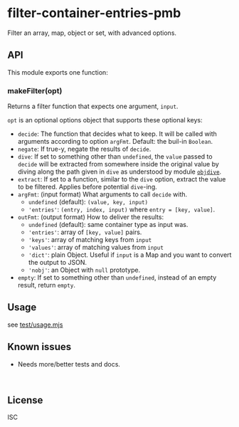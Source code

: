 ﻿
<!--#echo json="package.json" key="name" underline="=" -->
filter-container-entries-pmb
============================
<!--/#echo -->

<!--#echo json="package.json" key="description" -->
Filter an array, map, object or set, with advanced options.
<!--/#echo -->



API
---

This module exports one function:

### makeFilter(opt)

Returns a filter function that expects one argument, `input`.

`opt` is an optional options object that supports these optional keys:

* `decide`: The function that decides what to keep.
  It will be called with arguments according to option `argFmt`.
  Default: the buil-in `Boolean`.
* `negate`: If true-y, negate the results of `decide`.
* `dive`: If set to something other than `undefined`,
  the `value` passed to `decide` will be extracted from somewhere inside the
  original value by diving along the path given in `dive` as understood by
  module [`objdive`](https://github.com/mk-pmb/objdive-js).
* `extract`: If set to a function, similar to the `dive` option,
  extract the value to be filtered. Applies before potential `dive`-ing.
* `argFmt`: (input format) What arguments to call `decide` with.
  * `undefined` (default): `(value, key, input)`
  * `'entries'`: `(entry, index, input)` where `entry = [key, value]`.
* `outFmt`: (output format) How to deliver the results:
  * `undefined` (default): same container type as input was.
  * `'entries'`: array of `[key, value]` pairs.
  * `'keys'`: array of matching keys from `input`
  * `'values'`: array of matching values from `input`
  * `'dict'`: plain Object.
    Useful if `input` is a Map and you want to convert the output to JSON.
  * `'nobj'`: an Object with `null` prototype.
* `empty`: If set to something other than `undefined`,
  instead of an empty result, return `empty`.




Usage
-----

see [test/usage.mjs](test/usage.mjs)


<!--#toc stop="scan" -->



Known issues
------------

* Needs more/better tests and docs.




&nbsp;


License
-------
<!--#echo json="package.json" key=".license" -->
ISC
<!--/#echo -->
